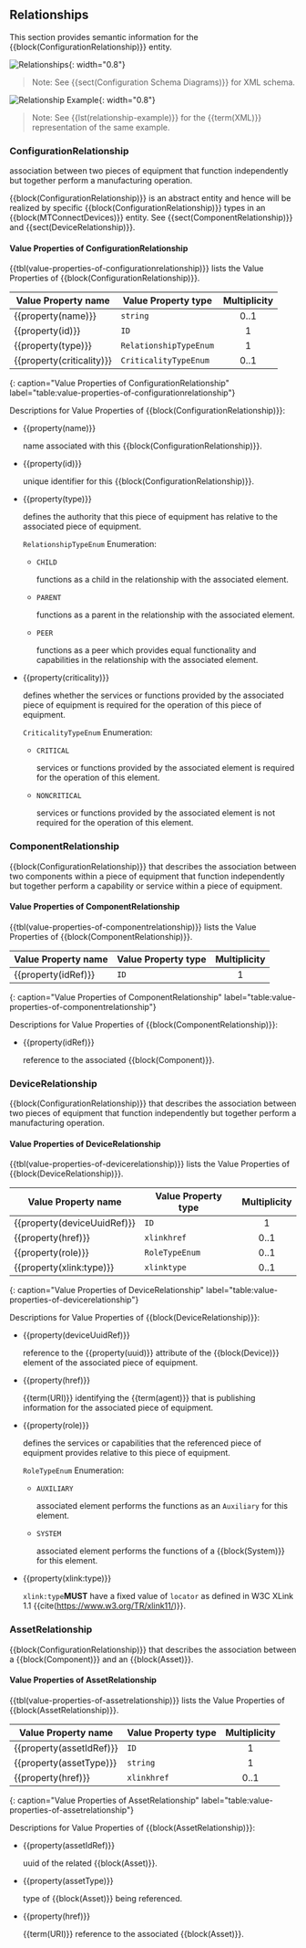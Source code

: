 
## Relationships

This section provides semantic information for the {{block(ConfigurationRelationship)}} entity.

![Relationships](figures/Relationships.png "Relationships"){: width="0.8"}

> Note: See {{sect(Configuration Schema Diagrams)}} for XML schema.

![Relationship Example](figures/Relationship%20Example.png "Relationship Example"){: width="0.8"}

> Note: See {{lst(relationship-example)}} for the {{term(XML)}} representation of the same example.

### ConfigurationRelationship

association between two pieces of equipment that function independently but together perform a manufacturing operation.


{{block(ConfigurationRelationship)}} is an abstract entity and hence will be realized by specific {{block(ConfigurationRelationship)}} types in an {{block(MTConnectDevices)}} entity. See {{sect(ComponentRelationship)}} and {{sect(DeviceRelationship)}}.


#### Value Properties of ConfigurationRelationship

{{tbl(value-properties-of-configurationrelationship)}} lists the Value Properties of {{block(ConfigurationRelationship)}}.

|Value Property name|Value Property type|Multiplicity|
|-|-|:-:|
|{{property(name)}}|`string`|0..1|
|{{property(id)}}|`ID`|1|
|{{property(type)}}|`RelationshipTypeEnum`|1|
|{{property(criticality)}}|`CriticalityTypeEnum`|0..1|
{: caption="Value Properties of ConfigurationRelationship" label="table:value-properties-of-configurationrelationship"}

Descriptions for Value Properties of {{block(ConfigurationRelationship)}}:

* {{property(name)}} 

    name associated with this {{block(ConfigurationRelationship)}}.

* {{property(id)}} 

    unique identifier for this {{block(ConfigurationRelationship)}}.

* {{property(type)}} 

    defines the authority that this piece of equipment has relative to the associated piece of equipment.

    `RelationshipTypeEnum` Enumeration:

    * `CHILD` 

        functions as a child in the relationship with the associated element.

    * `PARENT` 

        functions as a parent in the relationship with the associated element.

    * `PEER` 

        functions as a peer which provides equal functionality and capabilities in the relationship with the associated element.

* {{property(criticality)}} 

    defines whether the services or functions provided by the associated piece of equipment is required for the operation of this piece of equipment.

    `CriticalityTypeEnum` Enumeration:

    * `CRITICAL` 

        services or functions provided by the associated element is required for the operation of this element.

    * `NONCRITICAL` 

        services or functions provided by the associated element is not required for the operation of this element.

### ComponentRelationship

{{block(ConfigurationRelationship)}} that describes the association between two components within a piece of equipment that function independently but together perform a capability or service within a piece of equipment.



#### Value Properties of ComponentRelationship

{{tbl(value-properties-of-componentrelationship)}} lists the Value Properties of {{block(ComponentRelationship)}}.

|Value Property name|Value Property type|Multiplicity|
|-|-|:-:|
|{{property(idRef)}}|`ID`|1|
{: caption="Value Properties of ComponentRelationship" label="table:value-properties-of-componentrelationship"}

Descriptions for Value Properties of {{block(ComponentRelationship)}}:

* {{property(idRef)}} 

    reference to the associated {{block(Component)}}.

### DeviceRelationship

{{block(ConfigurationRelationship)}} that describes the association between two pieces of equipment that function independently but together perform a manufacturing operation.



#### Value Properties of DeviceRelationship

{{tbl(value-properties-of-devicerelationship)}} lists the Value Properties of {{block(DeviceRelationship)}}.

|Value Property name|Value Property type|Multiplicity|
|-|-|:-:|
|{{property(deviceUuidRef)}}|`ID`|1|
|{{property(href)}}|`xlinkhref`|0..1|
|{{property(role)}}|`RoleTypeEnum`|0..1|
|{{property(xlink:type)}}|`xlinktype`|0..1|
{: caption="Value Properties of DeviceRelationship" label="table:value-properties-of-devicerelationship"}

Descriptions for Value Properties of {{block(DeviceRelationship)}}:

* {{property(deviceUuidRef)}} 

    reference to the {{property(uuid)}} attribute of the {{block(Device)}} element of the associated piece of equipment.

* {{property(href)}} 

    {{term(URI)}} identifying the {{term(agent)}} that is publishing information for the associated piece of equipment. 

* {{property(role)}} 

    defines the services or capabilities that the referenced piece of equipment provides relative to this piece of equipment.

    `RoleTypeEnum` Enumeration:

    * `AUXILIARY` 

        associated element performs the functions as an `Auxiliary` for this element.

    * `SYSTEM` 

        associated element performs the functions of a {{block(System)}} for this element.

* {{property(xlink:type)}} 

    `xlink:type`**MUST** have a fixed value of `locator` as defined in W3C XLink 1.1 {{cite(https://www.w3.org/TR/xlink11/)}}.

### AssetRelationship

{{block(ConfigurationRelationship)}} that describes the association between a {{block(Component)}} and an {{block(Asset)}}.



#### Value Properties of AssetRelationship

{{tbl(value-properties-of-assetrelationship)}} lists the Value Properties of {{block(AssetRelationship)}}.

|Value Property name|Value Property type|Multiplicity|
|-|-|:-:|
|{{property(assetIdRef)}}|`ID`|1|
|{{property(assetType)}}|`string`|1|
|{{property(href)}}|`xlinkhref`|0..1|
{: caption="Value Properties of AssetRelationship" label="table:value-properties-of-assetrelationship"}

Descriptions for Value Properties of {{block(AssetRelationship)}}:

* {{property(assetIdRef)}} 

    uuid of the related {{block(Asset)}}.

* {{property(assetType)}} 

    type of {{block(Asset)}} being referenced.

* {{property(href)}} 

    {{term(URI)}} reference to the associated {{block(Asset)}}.
